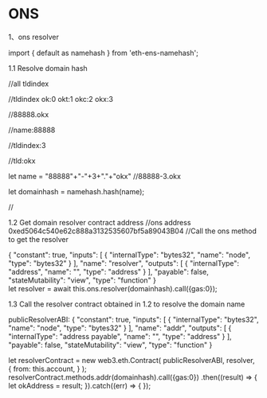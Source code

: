 # ONS
1、ons resolver

import { default as namehash } from 'eth-ens-namehash';

1.1 Resolve domain hash

//all tldindex

//tldindex  ok:0 okt:1 okc:2 okx:3


//88888.okx

//name:88888

//tldindex:3

//tld:okx

let name = "88888"+"-"+3+"."+"okx" //88888-3.okx

let domainhash = namehash.hash(name);

//

1.2 Get domain resolver contract address
//ons address 0xed5064c540e62c888a3132535607bf5a89043B04
//Call the ons method to get the resolver

{
  "constant": true,
  "inputs": [
    {
      "internalType": "bytes32",
      "name": "node",
      "type": "bytes32"
    }
  ],
  "name": "resolver",
  "outputs": [
    {
      "internalType": "address",
      "name": "",
      "type": "address"
    }
  ],
  "payable": false,
  "stateMutability": "view",
  "type": "function"
}        
let resolver =  await this.ons.resolver(domainhash).call({gas:0});

1.3 Call the resolver contract obtained in 1.2 to resolve the domain name

publicResolverABI:
{
  "constant": true,
  "inputs": [
    {
      "internalType": "bytes32",
      "name": "node",
      "type": "bytes32"
    }
  ],
  "name": "addr",
  "outputs": [
    {
      "internalType": "address payable",
      "name": "",
      "type": "address"
    }
  ],
  "payable": false,
  "stateMutability": "view",
  "type": "function"
}
        
 let resolverContract = new web3.eth.Contract(
        publicResolverABI,
        resolver,
        {
          from: this.account,
        }
      );
resolverContract.methods.addr(domainhash).call({gas:0})
      .then((result) => {
          let okAddress = result;
      }).catch((err) => {
	        });

